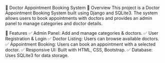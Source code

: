 🏥 Doctor Appointment Booking System
📌 Overview
This project is a Doctor Appointment Booking System built using Django and SQLite3. The system allows users to book appointments with doctors and provides an admin panel to manage categories and doctor details.

🎯 Features
✅ Admin Panel: Add and manage categories & doctors.
✅ User Registration & Login
✅ Doctor Listing: Users can browse available doctors.
✅ Appointment Booking: Users can book an appointment with a selected doctor.
✅ Responsive UI: Built with HTML, CSS, Bootstrap.
✅ Database: Uses SQLite3 for data storage.
